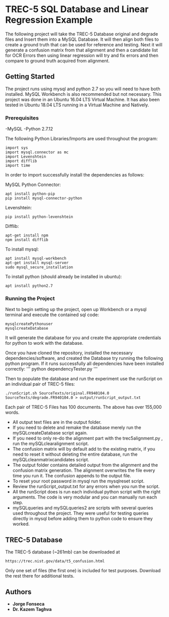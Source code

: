# TREC-5 SQL Database and Linear Regression Example

The following project will take the TREC-5 Database original and degrade files and Insert them into a MySQL Database. It will then align both files to create a ground truth that can be used for reference and testing. Next it will generate a confusion matrix from that alignment and then a candidate list for OCR Errors then using linear regression will try and fix errors and then compare to ground truth acquired from alignment.

## Getting Started

The project runs using mysql and python 2.7 so you will need to have both installed. MySQL Workbench is also recommended but not necessary. This project was done in an Ubuntu 16.04 LTS Virtual Machine. It has also been tested in Ubuntu 18.04 LTS running in a Virtual Machine and Natively.

### Prerequisites
-MySQL
-Python 2.7.12

The following Python Libraries/Imports are used throughout the program:
```
import sys
import mysql.connector as mc
import Levenshtein
import difflib
import time
```

In order to import successfully install the dependencies as follows:

MySQL Python Connector:
```
apt install python-pip
pip install mysql-connector-python
```

Levenshtein:
```
pip install python-levenshtein
```

Difflib: 
```
apt-get install npm
npm install difflib
```

To install mysql:
```
apt install mysql-workbench
apt-get install mysql-server
sudo mysql_secure_installation
```

To install python (should already be installed in ubuntu):

```
apt install python2.7
```


### Running the Project
Next to begin setting up the project, open up Workbench or a mysql terminal and execute the contained sql code:
```
mysqlcreatePythonuser
mysqlcreateDatabase
```
It will generate the database for you and create the appropriate credentials for python to work with the database.

Once you have cloned the repository, installed the necessary dependencies/software, and created the Database try running the following python program. If it runs successfully all dependencies have been installed correctly:
'''
python dependencyTester.py
''' 

Then to populate the database and run the experiment use the runScript on an individual pair of TREC-5 files:
```
./runScript.sh SourceTexts/original.FR940104.0 SourceTexts/degrade.FR940104.0 > output/runScript_output.txt
```
Each pair of TREC-5 Files has 100 documents. The above has over 155,000 words.

* All output text files are in the output folder.
* If you need to delete and remake the database merely run the mySQLcreateDatabase script again.
* If you need to only re-do the alignment part with the trec5alignment.py , run the mySQLclearalignment script.
* The confusion matrix will by default add to the existing matrix, if you need to reset it without deleting the entire database, run the mySQLcleanmatrixcandidates script.
* The output folder contains detailed output from the alignment and the confusion matrix generation. The alignment overwrites the file every time you run it. The confusion appends to the output file.
* To reset your root password in mysql run the mysqlreset script.
* Review the runScript_output.txt for any errors when you run the script.
* All the runScript does is run each individual python script with the right arguments. The code is very modular and you can manually run each step.
* mySQLqueries and mySQLqueries2 are scripts with several queries used throughout the project. They were useful for testing queries directly in mysql before adding them to python code to ensure they worked.

## TREC-5 Database
The TREC-5 database (~261mb) can be downloaded at
```
https://trec.nist.gov/data/t5_confusion.html
```
Only one set of files (the first one) is included for test purposes. Download the rest there for additional tests.

## Authors
* **Jorge Fonseca** 
* **Dr. Kazem Taghva**
